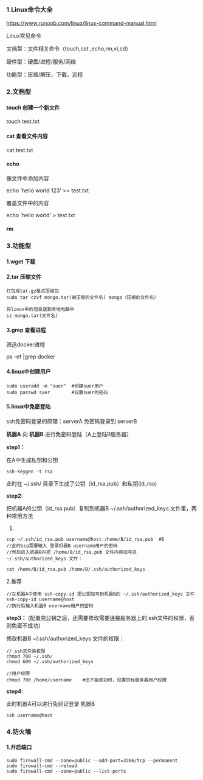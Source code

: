 ### 1.Linux命令大全

https://www.runoob.com/linux/linux-command-manual.html

Linux常见命令

文档型：文件相关命令（touch,cat ,echo,rm,vi,cd）

硬件型：硬盘/进程/服务/网络

功能型：压缩/解压，下载，远程

### 2.文档型

#### touch 创建一个新文件

touch test.txt	

#### cat 查看文件内容

cat test.txt

#### echo 

像文件中添加内容

echo 'hello world 123' >> test.txt

覆盖文件中的内容

echo 'hello world' > test.txt

#### rm 

### 3.功能型

#### 1.wget 下载

#### 2.tar 压缩文件

```
打包成tar.gz格式压缩包
sudo tar czvf mongo.tar(被压缩的文件名) mongo（压缩的文件名）

将linux中的包发送到本地电脑中
sz mongo.tar(文件名)
```



#### 3.grep 查看进程

筛选docker进程

ps -ef |grep docker



#### 4.linux中创建用户

```shell
sudo useradd -m "suer"  #创建suer用户
sudo passwd suer  		#设置suer的密码
```

#### 5.linux中免密登陆

ssh免密码登录的原理：serverA 免密码登录到 serverB

**机器A** 向 **机器B** 进行免密码登陆（A上登陆B服务器）

**step1：**

在A中生成私钥和公钥

```shell
ssh-keygen -t rsa
```

此时在 ~/.ssh/ 目录下生成了公钥（id_rsa.pub）和私钥(id_rsa)

**step2:**

把机器A的公钥（id_rsa.pub）复制到机器B ~/.ssh/authorized_keys 文件里，两种常用方法

1.

```shell
scp ~/.ssh/id_rsa.pub username@host:/home/B/id_rsa.pub	#B
//此时scp需要输入 登录机器B username用户的密码
//然后进入机器B内把 /home/B/id_rsa.pub 文件内容加写进 ~/.ssh/authorized_keys 文件：

cat /home/B/id_rsa.pub /home/B/.ssh/authorized_keys
```

2.推荐

```shell
//在机器A中使用 ssh-copy-id 把公钥加写到机器B的 ~/.ssh/authorized_keys 文件
ssh-copy-id username@host
//执行后输入机器B username用户的密码
```

**step3：** (配置完公钥之后，还需要修改需要连接服务器上的.ssh文件的权限，否则免密不成功)

修改机器B ~/.ssh/authorized_keys 文件的权限：

```shell
//.ssh文件夹权限
chmod 700 ~/.ssh/
chmod 600 ~/.ssh/authorized_keys
```

```shell
//用户权限
chmod 700 /home/username	#还不能成功时，设置目标服务器用户权限
```

**step4:**

此时机器A可以进行免验证登录 机器B	

```shell
ssh username@host
```



### 4.防火墙



#### 1.开启端口

```shell
sudo firewall-cmd --zone=public --add-port=3306/tcp --permanent 
sudo firewall-cmd --reload
sudo firewall-cmd --zone=public --list-ports
```